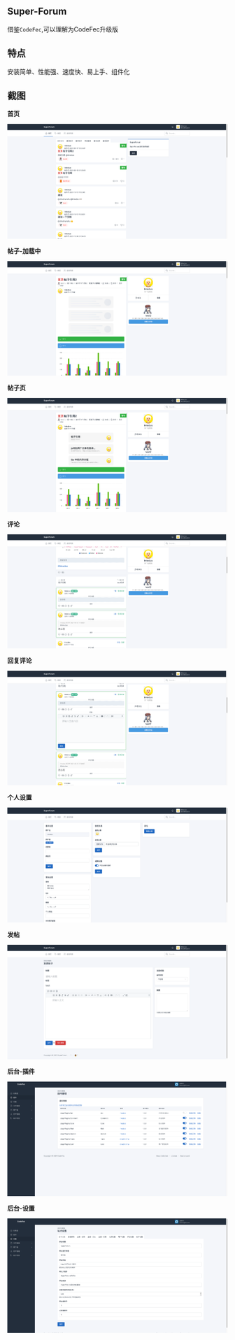 ## Super-Forum
借鉴`CodeFec`,可以理解为CodeFec升级版
## 特点
安装简单、性能强、速度快、易上手、组件化

## 截图

**首页**

![首页](https://raw.githubusercontent.com/zhuchunshu/Images/master/superforum/home.png)

**帖子-加载中**

![帖子页面-加载中](https://raw.githubusercontent.com/zhuchunshu/Images/master/superforum/topic-lazyload.png)

**帖子页**

![帖子页](https://raw.githubusercontent.com/zhuchunshu/Images/master/superforum/topic.png)

**评论**

![评论](https://raw.githubusercontent.com/zhuchunshu/Images/master/superforum/comment.png)

**回复评论**

![回复评论](https://raw.githubusercontent.com/zhuchunshu/Images/master/superforum/reply-comment.png)

**个人设置**

![个人设置](https://raw.githubusercontent.com/zhuchunshu/Images/master/superforum/user-setting.png)

**发帖**

![发帖](https://raw.githubusercontent.com/zhuchunshu/Images/master/superforum/create-topic.png)

**后台-插件**

![后台-插件](https://raw.githubusercontent.com/zhuchunshu/Images/master/superforum/admin-plugins.png)

**后台-设置**

![后台-设置](https://raw.githubusercontent.com/zhuchunshu/Images/master/superforum/admin-setting.png)

